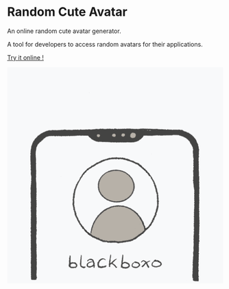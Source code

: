# Random Cute Avatar

An online random cute avatar generator. 

A tool for developers to access random avatars for their applications.

[Try it online !](https://avatar.mylittlefox.art)

![intro](src\assets\intro.gif)